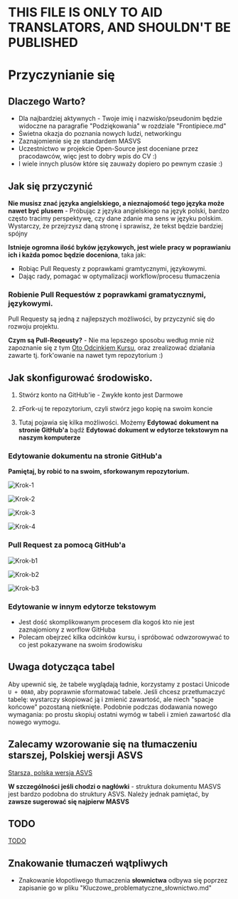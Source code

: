 # THIS FILE IS ONLY TO AID TRANSLATORS, AND SHOULDN'T BE PUBLISHED
# Przyczynianie się

## Dlaczego Warto?
- Dla najbardziej aktywnych - Twoje imię i nazwisko/pseudonim będzie widoczne na paragrafie "Podziękowania" w rozdziale "Frontipiece.md"
- Świetna okazja do poznania nowych ludzi, networkingu
- Zaznajomienie się ze standardem MASVS
- Uczestnictwo w projekcie Open-Source jest doceniane przez pracodawców, więc jest to dobry wpis do CV :)
- I wiele innych plusów które się zauważy dopiero po pewnym czasie :)

## Jak się przyczynić
**Nie musisz znać języka angielskiego, a nieznajomość tego języka może nawet być plusem** - Próbując z języka angielskiego na język polski, bardzo często tracimy perspektywę, czy dane zdanie ma sens w języku polskim. Wystarczy, że przejrzysz daną stronę i sprawisz, że tekst będzie bardziej spójny


**Istnieje ogromna ilość byków językowych, jest wiele pracy w poprawianiu ich i każda pomoc będzie doceniona**, taka jak:
- Robiąc Pull Requesty z poprawkami gramtycznymi, językowymi.
- Dając rady, pomagać w optymalizacji workflow/procesu tłumaczenia
### Robienie Pull Requestów z poprawkami gramatycznymi, językowymi.
Pull Requesty są jedną z najlepszych możliwości, by przyczynić się do rozwoju projektu.

**Czym są Pull-Reqeusty?** - Nie ma lepszego sposobu według mnie niż zapoznanie się z tym [Oto Odcinkiem Kursu](https://youtu.be/bKw94CcIct8), oraz zrealizować działania zawarte tj. fork'owanie na nawet tym repozytorium :)

## Jak skonfigurować środowisko.

1. Stwórz konto na GitHub'ie - Zwykłe konto jest Darmowe
2. zFork-uj te repozytorium, czyli stwórz jego kopię na swoim koncie

3. Tutaj pojawia się kilka możliwości. Możemy **Edytować dokument na stronie GitHub'a** bądź **Edytować dokument w edytorze tekstowym na naszym komputerze**

### Edytowanie dokumentu na stronie GitHub'a
**Pamiętaj, by robić to na swoim, sforkowanym repozytorium.**

![Krok-1](https://i.imgur.com/Q8jw0u7.png)

![Krok-2](https://i.imgur.com/y9Ls1Vo.png)

![Krok-3](https://i.imgur.com/16MAolG.png)

![Krok-4](https://i.imgur.com/K00iLqQ.png)

### Pull Request za pomocą GitHub'a

![Krok-b1](https://i.imgur.com/o8JtK7Q.png)

![Krok-b2](https://i.imgur.com/unG82b7.png)

![Krok-b3](https://i.imgur.com/lCcO9Gx.png)

### Edytowanie w innym edytorze tekstowym
- Jest dość skomplikowanym procesem dla kogoś kto nie jest zaznajomiony z worflow GitHuba
- Polecam obejrzeć kilka odcinków kursu, i spróbować odwzorowywać to co jest pokazywane na swoim środowisku


## Uwaga dotycząca tabel

Aby upewnić się, że tabele wyglądają ładnie, korzystamy z postaci Unicode `U + 00A0`, aby poprawnie sformatować tabele. Jeśli chcesz przetłumaczyć tabelę: wystarczy skopiować ją i zmienić zawartość, ale niech "spacje końcowe" pozostaną nietknięte. Podobnie podczas dodawania nowego wymagania: po prostu skopiuj ostatni wymóg w tabeli i zmień zawartość dla nowego wymogu.

## Zalecamy wzorowanie się na tłumaczeniu starszej, Polskiej wersji ASVS 
[Starsza, polska wersja ASVS](https://owasp.org/www-pdf-archive/OWASP_Application_Security_Verification_Standard_3.0.1_PL.pdf)

**W szczególności jeśli chodzi o nagłówki** - struktura dokumentu MASVS jest bardzo podobna do struktury ASVS. Należy jednak pamiętać, by **zawsze sugerować się najpierw MASVS**

## TODO
[TODO](https://github.com/Cloufish/owasp-masvs/blob/master/Document-pl/TODO.md)

## Znakowanie tłumaczeń wątpliwych
- Znakowanie kłopotliwego tłumaczenia **słownictwa** odbywa się poprzez zapisanie go w pliku "Kluczowe_problematyczne_słownictwo.md"
